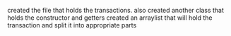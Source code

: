 created the file that holds the transactions. also created another class that holds the constructor and getters
created an arraylist that will hold the transaction and split it into appropriate parts
